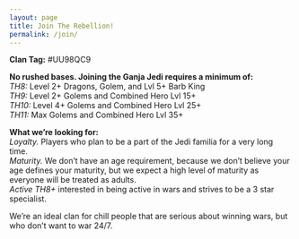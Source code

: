 ```yaml
---
layout: page
title: Join The Rebellion!
permalink: /join/
---
```


**Clan Tag:** #UU98QC9 

**No rushed bases. Joining the Ganja Jedi requires a minimum of:** <br/>
*TH8:*  Level 2+ Dragons, Golem, and Lvl 5+ Barb King <br/>
*TH9:*  Level 2+ Golems and Combined Hero Lvl 15+ <br/>
*TH10:* Level 4+ Golems and Combined Hero Lvl 25+ <br/>
*TH11:* Max Golems and Combined Hero Lvl 35+ <br/>

**What we’re looking for:** <br/>
*Loyalty.*  Players who plan to be a part of the Jedi familia for a very long time. <br/>
*Maturity.* We don’t have an age requirement, because we don’t believe your age defines your maturity, but we expect a high level of maturity as everyone will be treated as adults. <br/>
*Active TH8+* interested in being active in wars and strives to be a 3 star specialist.  <br/>

We’re an ideal clan for chill people that are serious about winning wars, but who don’t want to war 24/7. 